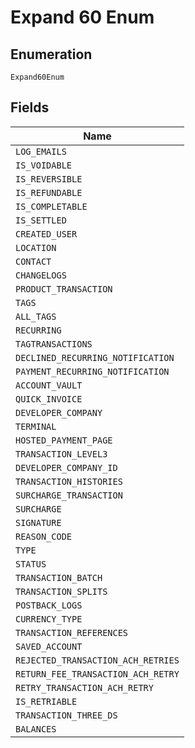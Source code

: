 
# Expand 60 Enum

## Enumeration

`Expand60Enum`

## Fields

| Name |
|  --- |
| `LOG_EMAILS` |
| `IS_VOIDABLE` |
| `IS_REVERSIBLE` |
| `IS_REFUNDABLE` |
| `IS_COMPLETABLE` |
| `IS_SETTLED` |
| `CREATED_USER` |
| `LOCATION` |
| `CONTACT` |
| `CHANGELOGS` |
| `PRODUCT_TRANSACTION` |
| `TAGS` |
| `ALL_TAGS` |
| `RECURRING` |
| `TAGTRANSACTIONS` |
| `DECLINED_RECURRING_NOTIFICATION` |
| `PAYMENT_RECURRING_NOTIFICATION` |
| `ACCOUNT_VAULT` |
| `QUICK_INVOICE` |
| `DEVELOPER_COMPANY` |
| `TERMINAL` |
| `HOSTED_PAYMENT_PAGE` |
| `TRANSACTION_LEVEL3` |
| `DEVELOPER_COMPANY_ID` |
| `TRANSACTION_HISTORIES` |
| `SURCHARGE_TRANSACTION` |
| `SURCHARGE` |
| `SIGNATURE` |
| `REASON_CODE` |
| `TYPE` |
| `STATUS` |
| `TRANSACTION_BATCH` |
| `TRANSACTION_SPLITS` |
| `POSTBACK_LOGS` |
| `CURRENCY_TYPE` |
| `TRANSACTION_REFERENCES` |
| `SAVED_ACCOUNT` |
| `REJECTED_TRANSACTION_ACH_RETRIES` |
| `RETURN_FEE_TRANSACTION_ACH_RETRY` |
| `RETRY_TRANSACTION_ACH_RETRY` |
| `IS_RETRIABLE` |
| `TRANSACTION_THREE_DS` |
| `BALANCES` |

